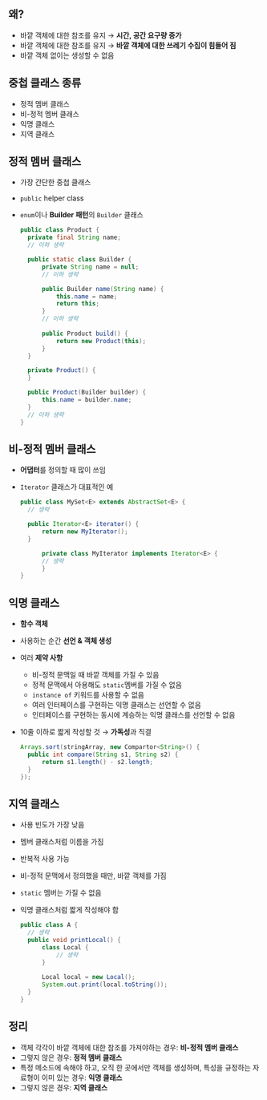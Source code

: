 ## 왜?

- 바깥 객체에 대한 참조를 유지 → **시간, 공간 요구량 증가**
- 바깥 객체에 대한 참조를 유지 → **바깥 객체에 대한 쓰레기 수집이 힘들어 짐**
- 바깥 객체 없이는 생성할 수 없음

## 중첩 클래스 종류

- 정적 멤버 클래스
- 비-정적 멤버 클래스
- 익명 클래스
- 지역 클래스

## 정적 멤버 클래스

- 가장 간단한 중첩 클래스

- `public` helper class

- `enum`이나 **Builder 패턴**의 `Builder` 클래스

  ```java
  public class Product {
  	private final String name;
  	// 이하 생략
  
  	public static class Builder {
  		private String name = null;
  		// 이하 생략
  
  		public Builder name(String name) {
  			this.name = name;
  			return this;
  		}
  		// 이하 생략
  	
  		public Product build() {
  			return new Product(this);
  		}
  	}
  
  	private Product() {
  	}
  
  	public Product(Builder builder) {
  		this.name = builder.name;
  	}
  	// 이하 생략
  }
  ```

## 비-정적 멤버 클래스

- **어댑터**를 정의할 때 많이 쓰임

- `Iterator` 클래스가 대표적인 예

  ```java
  public class MySet<E> extends AbstractSet<E> {
  	// 생략
  
  	public Iterator<E> iterator() {
  		return new MyIterator();
  	}
  
    	private class MyIterator implements Iterator<E> {
  		// 생략
    	}
  }
  ```

## 익명 클래스

- **함수 객체**

- 사용하는 순간 **선언 & 객체 생성**

- 여러 **제약 사항**
  - 비-정적 문맥일 때 바깥 객체를 가질 수 있음
  - 정적 문맥에서 아용해도 `static`멤버를 가질 수 없음
  - `instance of` 키워드를 사용할 수 없음
  - 여러 인터페이스를 구현하는 익명 클래스는 선언할 수 없음
  - 인터페이스를 구현하는 동시에 계승하는 익명 클래스를 선언할 수 없음

- 10줄 이하로 짧게 작성할 것 → **가독성**과 직결

  ```java
  Arrays.sort(stringArray, new Compartor<String>() {
  	public int compare(String s1, String s2) {
  		return s1.length() - s2.length;
  	}
  });
  ```

## 지역 클래스

- 사용 빈도가 가장 낮음

- 멤버 클래스처럼 이름을 가짐

- 반복적 사용 가능

- 비-정적 문맥에서 정의했을 때만, 바깥 객체를 가짐

- `static` 멤버는 가질 수 없음

- 익명 클래스처럼 짧게 작성해야 함

  ```java
  public class A {
  	// 생략
  	public void printLocal() {
  		class Local {
  			// 생략
  		}
  	
  		Local local = new Local();
  		System.out.print(local.toString());
  	}
  }
  ```

## 정리

- 객체 각각이 바깥 객체에 대한 참조를 가져야하는 경우: **비-정적 멤버 클래스**
- 그렇지 않은 경우: **정적 멤버 클래스**
- 특정 메소드에 속해야 하고, 
  오직 한 곳에서만 객체를 생성하며, 
  특성을 규정하는 자료형이 이미 있는 경우: **익명 클래스**
- 그렇지 않은 경우: **지역 클래스**